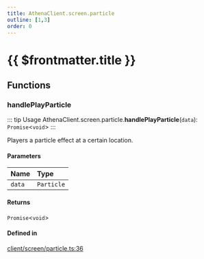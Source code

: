```yaml
---
title: AthenaClient.screen.particle
outline: [1,3]
order: 0
---
```


# {{ $frontmatter.title }}


## Functions

### handlePlayParticle

::: tip Usage
AthenaClient.screen.particle.**handlePlayParticle**(`data`): `Promise`<`void`\>
:::

Players a particle effect at a certain location.

#### Parameters

| Name | Type |
| :------ | :------ |
| `data` | `Particle` |

#### Returns

`Promise`<`void`\>

#### Defined in

[client/screen/particle.ts:36](https://github.com/Stuyk/altv-athena/blob/e4e897f/src/core/client/screen/particle.ts#L36)
